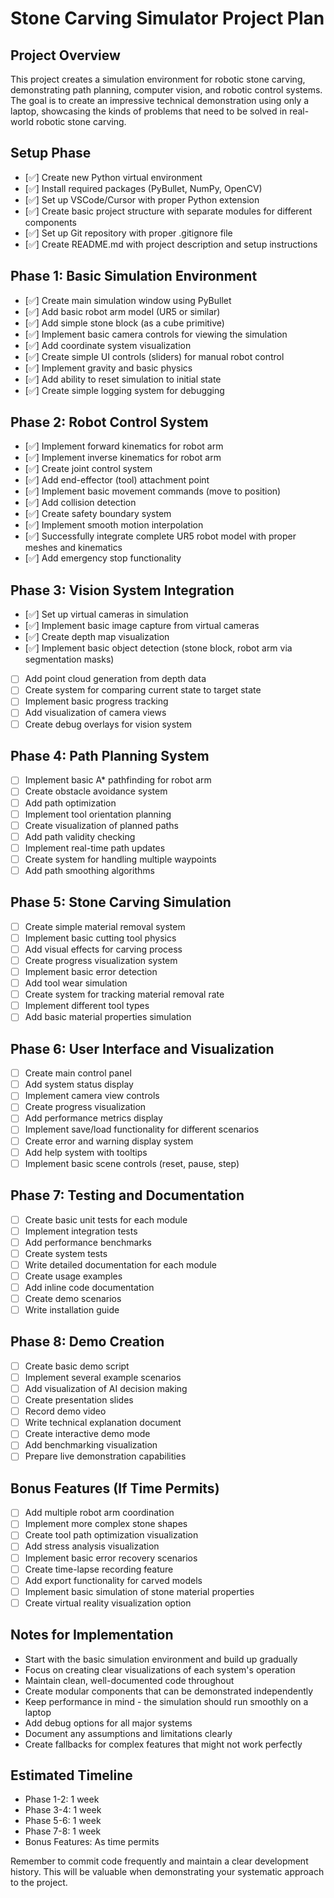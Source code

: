 # Stone Carving Simulator Project Plan

## Project Overview
This project creates a simulation environment for robotic stone carving, demonstrating path planning, computer vision, and robotic control systems. The goal is to create an impressive technical demonstration using only a laptop, showcasing the kinds of problems that need to be solved in real-world robotic stone carving.

## Setup Phase
- [✅] Create new Python virtual environment
- [✅] Install required packages (PyBullet, NumPy, OpenCV)
- [✅] Set up VSCode/Cursor with proper Python extension
- [✅] Create basic project structure with separate modules for different components
- [✅] Set up Git repository with proper .gitignore file
- [✅] Create README.md with project description and setup instructions

## Phase 1: Basic Simulation Environment
- [✅] Create main simulation window using PyBullet
- [✅] Add basic robot arm model (UR5 or similar)
- [✅] Add simple stone block (as a cube primitive)
- [✅] Implement basic camera controls for viewing the simulation
- [✅] Add coordinate system visualization
- [✅] Create simple UI controls (sliders) for manual robot control
- [✅] Implement gravity and basic physics
- [✅] Add ability to reset simulation to initial state
- [✅] Create simple logging system for debugging

## Phase 2: Robot Control System
- [✅] Implement forward kinematics for robot arm
- [✅] Implement inverse kinematics for robot arm
- [✅] Create joint control system
- [✅] Add end-effector (tool) attachment point
- [✅] Implement basic movement commands (move to position)
- [✅] Add collision detection
- [✅] Create safety boundary system
- [✅] Implement smooth motion interpolation
- [✅] Successfully integrate complete UR5 robot model with proper meshes and kinematics
- [✅] Add emergency stop functionality

## Phase 3: Vision System Integration
- [✅] Set up virtual cameras in simulation
- [✅] Implement basic image capture from virtual cameras
- [✅] Create depth map visualization
- [✅] Implement basic object detection (stone block, robot arm via segmentation masks)
- [ ] Add point cloud generation from depth data
- [ ] Create system for comparing current state to target state
- [ ] Implement basic progress tracking
- [ ] Add visualization of camera views
- [ ] Create debug overlays for vision system

## Phase 4: Path Planning System
- [ ] Implement basic A* pathfinding for robot arm
- [ ] Create obstacle avoidance system
- [ ] Add path optimization
- [ ] Implement tool orientation planning
- [ ] Create visualization of planned paths
- [ ] Add path validity checking
- [ ] Implement real-time path updates
- [ ] Create system for handling multiple waypoints
- [ ] Add path smoothing algorithms

## Phase 5: Stone Carving Simulation
- [ ] Create simple material removal system
- [ ] Implement basic cutting tool physics
- [ ] Add visual effects for carving process
- [ ] Create progress visualization system
- [ ] Implement basic error detection
- [ ] Add tool wear simulation
- [ ] Create system for tracking material removal rate
- [ ] Implement different tool types
- [ ] Add basic material properties simulation

## Phase 6: User Interface and Visualization
- [ ] Create main control panel
- [ ] Add system status display
- [ ] Implement camera view controls
- [ ] Create progress visualization
- [ ] Add performance metrics display
- [ ] Implement save/load functionality for different scenarios
- [ ] Create error and warning display system
- [ ] Add help system with tooltips
- [ ] Implement basic scene controls (reset, pause, step)

## Phase 7: Testing and Documentation
- [ ] Create basic unit tests for each module
- [ ] Implement integration tests
- [ ] Add performance benchmarks
- [ ] Create system tests
- [ ] Write detailed documentation for each module
- [ ] Create usage examples
- [ ] Add inline code documentation
- [ ] Create demo scenarios
- [ ] Write installation guide

## Phase 8: Demo Creation
- [ ] Create basic demo script
- [ ] Implement several example scenarios
- [ ] Add visualization of AI decision making
- [ ] Create presentation slides
- [ ] Record demo video
- [ ] Write technical explanation document
- [ ] Create interactive demo mode
- [ ] Add benchmarking visualization
- [ ] Prepare live demonstration capabilities

## Bonus Features (If Time Permits)
- [ ] Add multiple robot arm coordination
- [ ] Implement more complex stone shapes
- [ ] Create tool path optimization visualization
- [ ] Add stress analysis visualization
- [ ] Implement basic error recovery scenarios
- [ ] Create time-lapse recording feature
- [ ] Add export functionality for carved models
- [ ] Implement basic simulation of stone material properties
- [ ] Create virtual reality visualization option

## Notes for Implementation
- Start with the basic simulation environment and build up gradually
- Focus on creating clear visualizations of each system's operation
- Maintain clean, well-documented code throughout
- Create modular components that can be demonstrated independently
- Keep performance in mind - the simulation should run smoothly on a laptop
- Add debug options for all major systems
- Document any assumptions and limitations clearly
- Create fallbacks for complex features that might not work perfectly

## Estimated Timeline
- Phase 1-2: 1 week
- Phase 3-4: 1 week
- Phase 5-6: 1 week
- Phase 7-8: 1 week
- Bonus Features: As time permits

Remember to commit code frequently and maintain a clear development history. This will be valuable when demonstrating your systematic approach to the project.